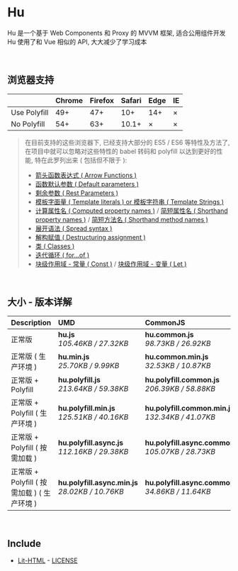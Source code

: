# Hu
Hu 是一个基于 Web Components 和 Proxy 的 MVVM 框架, 适合公用组件开发<br>
Hu 使用了和 Vue 相似的 API, 大大减少了学习成本

<br>

## 浏览器支持

|              | Chrome | Firefox | Safari | Edge | IE |
| :-           | :-     | :-      | :-     | :-   | :- |
| Use Polyfill | 49+    | 47+     | 10+    | 14+  | ×  |
| No Polyfill  | 54+    | 63+     | 10.1+  | ×    | ×  |

> 在目前支持的这些浏览器下, 已经支持大部分的 ES5 / ES6 等特性及方法了,<br>
> 在项目中就可以忽略对这些特性的 babel 转码和 polyfill 以达到更好的性能, 特在此罗列出来 ( 包括但不限于 ): <br>
  > - [箭头函数表达式 ( Arrow Functions )](https://developer.mozilla.org/zh-CN/docs/Web/JavaScript/Reference/Functions/Arrow_functions)
  > - [函数默认参数 ( Default parameters )](https://developer.mozilla.org/zh-CN/docs/Web/JavaScript/Reference/Functions/Default_parameters)
  > - [剩余参数 ( Rest Parameters )](https://developer.mozilla.org/zh-CN/docs/Web/JavaScript/Reference/Functions/Rest_parameters)
  > - [模板字面量 ( Template literals ) or 模板字符串 ( Template Strings )](https://developer.mozilla.org/zh-CN/docs/Web/JavaScript/Reference/template_strings)
  > - [计算属性名 ( Computed property names )](https://developer.mozilla.org/zh-CN/docs/Web/JavaScript/Reference/Operators/Object_initializer#计算属性名) / [简短属性名 ( Shorthand property names )](https://developer.mozilla.org/zh-CN/docs/Web/JavaScript/Reference/Operators/Object_initializer#属性定义) / [简短方法名 ( Shorthand method names )](https://developer.mozilla.org/zh-CN/docs/Web/JavaScript/Reference/Operators/Object_initializer#方法定义)
  > - [展开语法 ( Spread syntax )](https://developer.mozilla.org/zh-CN/docs/Web/JavaScript/Reference/Operators/Spread_syntax)
  > - [解构赋值 ( Destructuring assignment )](https://developer.mozilla.org/zh-CN/docs/Web/JavaScript/Reference/Operators/Destructuring_assignment)
  > - [类 ( Classes )](https://developer.mozilla.org/zh-CN/docs/Web/JavaScript/Reference/Classes)
  > - [迭代循环 ( for...of )](https://developer.mozilla.org/zh-CN/docs/Web/JavaScript/Reference/Statements/for...of)
  > - [块级作用域 - 常量 ( Const )](https://developer.mozilla.org/zh-CN/docs/Web/JavaScript/Reference/Statements/const) / [块级作用域 - 变量 ( Let )](https://developer.mozilla.org/zh-CN/docs/Web/JavaScript/Reference/Statements/let)

<br>

## 大小 - 版本详解
| Description | UMD | CommonJS | ES Module |
| :- | :- | :- | :- |
| 正常版 | **hu.js**<br>*105.46KB / 27.32KB* | **hu.common.js**<br>*98.73KB / 26.92KB* | **hu.esm.js**<br>*98.71KB / 26.91KB* |
| 正常版 ( 生产环境 ) | **hu.min.js**<br>*25.70KB / 9.99KB* | **hu.common.min.js**<br>*32.53KB / 10.87KB* | **hu.esm.min.js**<br>*25.53KB / 9.92KB* |
| 正常版 + Polyfill | **hu.polyfill.js**<br>*213.64KB / 59.38KB* | **hu.polyfill.common.js**<br>*206.39KB / 58.88KB* | **hu.polyfill.esm.js**<br>*206.38KB / 58.86KB* |
| 正常版 + Polyfill ( 生产环境 ) | **hu.polyfill.min.js**<br>*125.51KB / 40.16KB* | **hu.polyfill.common.min.js**<br>*132.34KB / 41.07KB* | **hu.polyfill.esm.min.js**<br>*125.34KB / 40.10KB* |
| 正常版 + Polyfill ( 按需加载 ) | **hu.polyfill.async.js**<br>*112.16KB / 29.38KB* | **hu.polyfill.async.common.js**<br>*105.07KB / 28.73KB* | **hu.polyfill.async.esm.js**<br>*105.05KB / 28.71KB* |
| 正常版 + Polyfill ( 按需加载 ) ( 生产环境 ) | **hu.polyfill.async.min.js**<br>*28.02KB / 10.76KB* | **hu.polyfill.async.common.min.js**<br>*34.86KB / 11.64KB* | **hu.polyfill.async.esm.min.js**<br>*27.85KB / 10.68KB* |

<br>

## Include
  - [Lit-HTML](https://github.com/Polymer/lit-html) \- [LICENSE](https://github.com/Polymer/lit-html/blob/master/LICENSE)